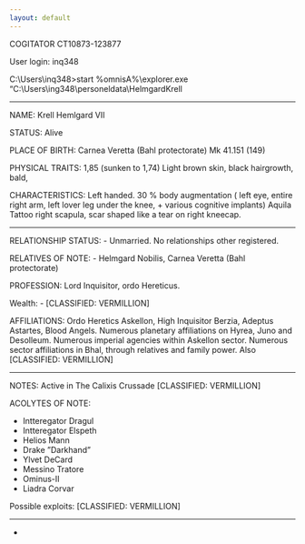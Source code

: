 ```yaml
---
layout: default
---
```


COGITATOR CT10873-123877

User login: inq348

C:\Users\inq348>start %omnisA%\explorer.exe “C:\Users\ing348\personeldata\HelmgardKrell


---

NAME: Krell Hemlgard VII

STATUS: Alive 

PLACE OF BIRTH: Carnea Veretta (Bahl protectorate) Mk 41.151 (149)

PHYSICAL TRAITS: 1,85 (sunken to 1,74) Light brown skin, black hairgrowth, bald,

CHARACTERISTICS: Left handed. 30 % body augmentation ( left eye, entire right arm, left lover leg under the knee, + various cognitive implants) Aquila Tattoo right scapula, scar shaped like a tear on right kneecap. 

---

RELATIONSHIP STATUS: - Unmarried. No relationships other registered. 

RELATIVES OF NOTE: - Helmgard Nobilis, Carnea Veretta (Bahl protectorate)

PROFESSION: Lord Inquisitor, ordo Hereticus.

Wealth: - [CLASSIFIED: VERMILLION]

AFFILIATIONS: Ordo Heretics Askellon, High Inquisitor Berzia, Adeptus Astartes, Blood Angels. Numerous planetary affiliations on Hyrea, Juno and Desolleum. Numerous imperial agencies within Askellon sector. Numerous sector affiliations in Bhal, through relatives and family power. Also [CLASSIFIED: VERMILLION]


---

NOTES: Active in The Calixis Crussade [CLASSIFIED: VERMILLION]

ACOLYTES OF NOTE: 

- Intteregator Dragul
- Intteregator Elspeth 
- Helios Mann
- Drake ”Darkhand” 
- Ylvet DeCard 
- Messino Tratore 
- Ominus-II 
- Liadra Corvar

Possible exploits: [CLASSIFIED: VERMILLION]

---
-
